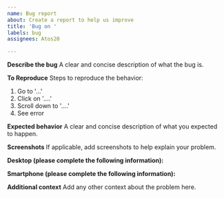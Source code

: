 ```yaml
---
name: Bug report
about: Create a report to help us improve
title: 'Bug on '
labels: bug
assignees: Atos20

---
```


**Describe the bug**
A clear and concise description of what the bug is.

**To Reproduce**
Steps to reproduce the behavior:
1. Go to '...'
2. Click on '....'
3. Scroll down to '....'
4. See error

**Expected behavior**
A clear and concise description of what you expected to happen.

**Screenshots**
If applicable, add screenshots to help explain your problem.

**Desktop (please complete the following information):**

**Smartphone (please complete the following information):**

**Additional context**
Add any other context about the problem here.
